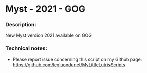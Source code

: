 # Myst - 2021 - GOG

### Description:
New Myst version 2021 available on GOG

### Technical notes:
- Please report issue concerning this script on my Github page:
https://github.com/legluondunet/MyLittleLutrisScripts

